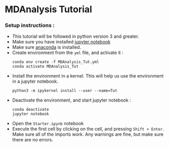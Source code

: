# MDAnalysis Tutorial

### Setup instructions : 
* This tutorial will be followed in python version 3 and greater.
* Make sure you have installed [jupyter notebook](https://jupyter.org/install)
* Make sure [anaconda](https://docs.anaconda.com/anaconda/install/linux/) is installed.
* Create environment from the `yml` file, and activate it : 
    ```
    conda env create -f MDAnalysis_Tut.yml
    conda activate MDAnalysis_Tut
    ```
* Install the environment in a kernel. This will help us use the environment in a jupyter notebook.
    ```
    python3 -m ipykernel install --user --name=Tut
    ```
* Deactivate the environment, and start jupyter notebook : 
    ```
    conda deactivate
    jupyter notebook
    ```
* Open the `Starter.ipynb` notebook
* Execute the first cell by clicking on the cell, and pressing `Shift + Enter`. Make sure all of the imports work. Any warnings are fine, but make sure there are no errors.